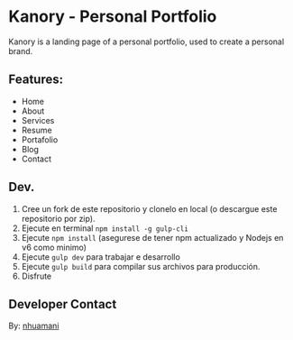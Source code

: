 # Kanory - Personal Portfolio

Kanory is a landing page of a personal portfolio, used to create a personal brand.

## Features:

- Home
- About
- Services
- Resume
- Portafolio
- Blog
- Contact

## Dev.

1. Cree un fork de este repositorio y clonelo en local (o descargue este repositorio por zip).
2. Ejecute en terminal `npm install -g gulp-cli`
3. Ejecute `npm install` (asegurese de tener npm actualizado y Nodejs en v6 como minimo)
4. Ejecute `gulp dev` para trabajar e desarrollo
5. Ejecute `gulp build` para compilar sus archivos para producción.
6. Disfrute

## Developer Contact

By: [nhuamani](https://twitter.com/nhuamanic)